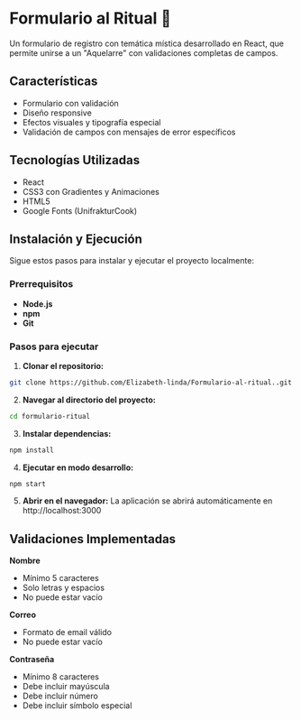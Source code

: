 # Formulario al Ritual 🔮

Un formulario de registro con temática mística desarrollado en React, que permite unirse a un "Aquelarre" con validaciones completas de campos.

## Características

- Formulario con validación
- Diseño responsive 
- Efectos visuales y tipografía especial
- Validación de campos con mensajes de error específicos

## Tecnologías Utilizadas

- React
- CSS3 con Gradientes y Animaciones
- HTML5
- Google Fonts (UnifrakturCook)

## Instalación y Ejecución

Sigue estos pasos para instalar y ejecutar el proyecto localmente:

### Prerrequisitos
- **Node.js** 
- **npm** 
- **Git**

### Pasos para ejecutar

1. **Clonar el repositorio:**
```bash
git clone https://github.com/Elizabeth-linda/Formulario-al-ritual..git

```

2. **Navegar al directorio del proyecto:**

```bash
cd formulario-ritual
```

3. **Instalar dependencias:**

```bash
npm install
```
4. **Ejecutar en modo desarrollo:**

```bash
npm start
```
5. **Abrir en el navegador:**
La aplicación se abrirá automáticamente en http://localhost:3000

## Validaciones Implementadas

**Nombre**	

- Mínimo 5 caracteres
- Solo letras y espacios
- No puede estar vacío
  
**Correo**
- Formato de email válido
- No puede estar vacío

**Contraseña**

- Mínimo 8 caracteres
- Debe incluir mayúscula
- Debe incluir número
- Debe incluir símbolo especial



















